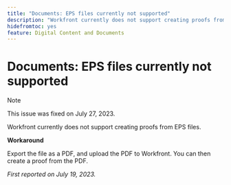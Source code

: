 ```yaml
---
title: "Documents: EPS files currently not supported"
description: "Workfront currently does not support creating proofs from EPS files."
hidefromtoc: yes
feature: Digital Content and Documents
---
```


# Documents: EPS files currently not supported

<!--WF, WFP-->

>[!NOTE]
>
>This issue was fixed on July 27, 2023.

Workfront currently does not support creating proofs from EPS files.

**Workaround**

Export the file as a PDF, and upload the PDF to Workfront. You can then create a proof from the PDF.

_First reported on July 19, 2023._
